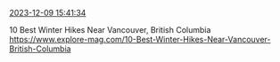 [2023-12-09 15:41:34](https://mstdn.social/@hill_wanderer/111551217275531180)

10 Best Winter Hikes Near Vancouver, British Columbia <a href="https://www.explore-mag.com/10-Best-Winter-Hikes-Near-Vancouver-British-Columbia" target="_blank" rel="nofollow noopener noreferrer" translate="no">https://www.explore-mag.com/10-Best-Winter-Hikes-Near-Vancouver-British-Columbia</a>
